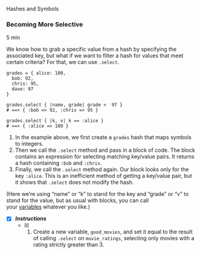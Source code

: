 Hashes and Symbols

### Becoming More Selective

5 min

We know how to grab a specific value from a hash by specifying the associated key, but what if we want to filter a hash for values that meet certain criteria? For that, we can use `.select`.

```
grades = { alice: 100,
  bob: 92,
  chris: 95,
  dave: 97
}

grades.select { |name, grade| grade <  97 }
# ==> { :bob => 92, :chris => 95 }

grades.select { |k, v| k == :alice }
# ==> { :alice => 100 }
```

1. In the example above, we first create a `grades` hash that maps symbols to integers.
2. Then we call the `.select` method and pass in a block of code. The block contains an expression for selecting matching key/value pairs. It returns a hash containing `:bob` and `:chris`.
3. Finally, we call the `.select` method again. Our block looks only for the key `:alice`. This is an inefficient method of getting a key/value pair, but it shows that `.select` does not modify the hash.

(Here we’re using “name” or “k” to stand for the key and “grade” or “v” to stand for the value, but as usual with blocks, you can call your [variables](https://www.codecademy.com/resources/docs/ruby/variables) whatever you like.)

- [x] ***Instructions***
    - [x] 1. Create a new variable, `good_movies`, and set it equal to the result of calling `.select` on `movie_ratings`, selecting only movies with a rating strictly greater than 3.